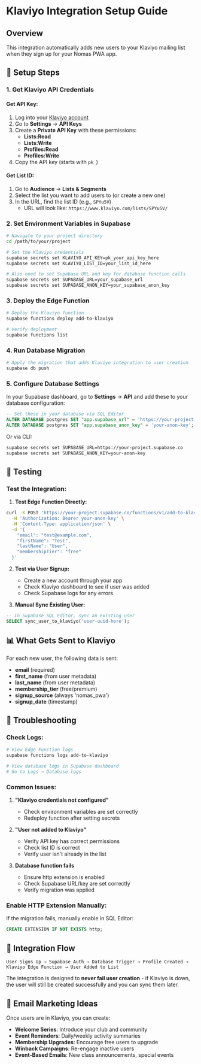# Klaviyo Integration Setup Guide

## Overview
This integration automatically adds new users to your Klaviyo mailing list when they sign up for your Nomas PWA app.

## 🚀 Setup Steps

### 1. Get Klaviyo API Credentials

#### Get API Key:
1. Log into your [Klaviyo account](https://www.klaviyo.com/)
2. Go to **Settings** → **API Keys**
3. Create a **Private API Key** with these permissions:
   - **Lists:Read**
   - **Lists:Write** 
   - **Profiles:Read**
   - **Profiles:Write**
4. Copy the API key (starts with `pk_`)

#### Get List ID:
1. Go to **Audience** → **Lists & Segments**
2. Select the list you want to add users to (or create a new one)
3. In the URL, find the list ID (e.g., `SPYu5V`)
   - URL will look like: `https://www.klaviyo.com/lists/SPYu5V/`

### 2. Set Environment Variables in Supabase

```bash
# Navigate to your project directory
cd /path/to/your/project

# Set the Klaviyo credentials
supabase secrets set KLAVIYO_API_KEY=pk_your_api_key_here
supabase secrets set KLAVIYO_LIST_ID=your_list_id_here

# Also need to set Supabase URL and key for database function calls
supabase secrets set SUPABASE_URL=your_supabase_url
supabase secrets set SUPABASE_ANON_KEY=your_supabase_anon_key
```

### 3. Deploy the Edge Function

```bash
# Deploy the Klaviyo function
supabase functions deploy add-to-klaviyo

# Verify deployment
supabase functions list
```

### 4. Run Database Migration

```bash
# Apply the migration that adds Klaviyo integration to user creation
supabase db push
```

### 5. Configure Database Settings

In your Supabase dashboard, go to **Settings** → **API** and add these to your database configuration:

```sql
-- Set these in your database via SQL Editor
ALTER DATABASE postgres SET "app.supabase_url" = 'https://your-project.supabase.co';
ALTER DATABASE postgres SET "app.supabase_anon_key" = 'your-anon-key';
```

Or via CLI:
```bash
supabase secrets set SUPABASE_URL=https://your-project.supabase.co
supabase secrets set SUPABASE_ANON_KEY=your-anon-key
```

## 🧪 Testing

### Test the Integration:

1. **Test Edge Function Directly:**
```bash
curl -X POST 'https://your-project.supabase.co/functions/v1/add-to-klaviyo' \
  -H 'Authorization: Bearer your-anon-key' \
  -H 'Content-Type: application/json' \
  -d '{
    "email": "test@example.com",
    "firstName": "Test",
    "lastName": "User",
    "membershipTier": "free"
  }'
```

2. **Test via User Signup:**
   - Create a new account through your app
   - Check Klaviyo dashboard to see if user was added
   - Check Supabase logs for any errors

3. **Manual Sync Existing User:**
```sql
-- In Supabase SQL Editor, sync an existing user
SELECT sync_user_to_klaviyo('user-uuid-here');
```

## 📊 What Gets Sent to Klaviyo

For each new user, the following data is sent:
- **email** (required)
- **first_name** (from user metadata)
- **last_name** (from user metadata)
- **membership_tier** (free/premium)
- **signup_source** (always 'nomas_pwa')
- **signup_date** (timestamp)

## 🔧 Troubleshooting

### Check Logs:
```bash
# View Edge Function logs
supabase functions logs add-to-klaviyo

# View database logs in Supabase dashboard
# Go to Logs → Database logs
```

### Common Issues:

1. **"Klaviyo credentials not configured"**
   - Check environment variables are set correctly
   - Redeploy function after setting secrets

2. **"User not added to Klaviyo"**
   - Verify API key has correct permissions
   - Check list ID is correct
   - Verify user isn't already in the list

3. **Database function fails**
   - Ensure http extension is enabled
   - Check Supabase URL/key are set correctly
   - Verify migration was applied

### Enable HTTP Extension Manually:
If the migration fails, manually enable in SQL Editor:
```sql
CREATE EXTENSION IF NOT EXISTS http;
```

## 🎯 Integration Flow

```
User Signs Up → Supabase Auth → Database Trigger → Profile Created → Klaviyo Edge Function → User Added to List
```

The integration is designed to **never fail user creation** - if Klaviyo is down, the user will still be created successfully and you can sync them later.

## 📧 Email Marketing Ideas

Once users are in Klaviyo, you can create:
- **Welcome Series**: Introduce your club and community
- **Event Reminders**: Daily/weekly activity summaries  
- **Membership Upgrades**: Encourage free users to upgrade
- **Winback Campaigns**: Re-engage inactive users
- **Event-Based Emails**: New class announcements, special events
